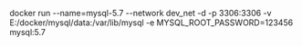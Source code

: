 docker run --name=mysql-5.7 --network dev_net -d -p 3306:3306 -v E:/docker/mysql/data:/var/lib/mysql -e MYSQL_ROOT_PASSWORD=123456 mysql:5.7